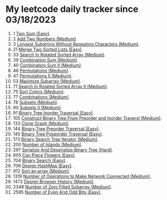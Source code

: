 # My leetcode daily tracker since 03/18/2023
1. 1 [Two Sum (Easy)](https://github.com/calebhuangsea/Leetcode/tree/main/leetcode/src/E1TwoSum).
2. 2 [Add Two Numbers (Medium)](https://github.com/calebhuangsea/Leetcode/tree/main/leetcode/src/M2AddTwoNumbers)
3. 3 [Longest Substring Without Repeating Characters (Medium)](https://github.com/calebhuangsea/Leetcode/tree/main/leetcode/src/M33SearchInRotatedSortedArray).
4. 21 [Merge Two Sorted Lists (Easy)](https://github.com/calebhuangsea/Leetcode/tree/main/leetcode/src/E21MergeTwoSortedLists).
5. 33 [Search In Rotated Sorted Array (Medium)](https://github.com/calebhuangsea/Leetcode/tree/main/leetcode/src/M33SearchInRotatedSortedArray).
6. 39 [Combination Sum (Medium)](https://github.com/calebhuangsea/Leetcode/tree/main/leetcode/src/M39CombinationSum).
7. 40 [Combination Sum II (Medium)](https://github.com/calebhuangsea/Leetcode/tree/main/leetcode/src/M40CombinationSumII).
8. 46 [Permutations (Medium)](https://github.com/calebhuangsea/Leetcode/tree/main/leetcode/src/M46Permutations).
9. 47 [Permutations II (Medium)](https://github.com/calebhuangsea/Leetcode/tree/main/leetcode/src/M47PermutationsII).
10. 53 [Maximize Subarray (Medium)](https://github.com/calebhuangsea/Leetcode/tree/main/leetcode/src/M53MaximumSubarray).
11. 71 [Search In Rotated Sorted Array II (Medium)](https://github.com/calebhuangsea/Leetcode/tree/main/leetcode/src/M71SearchInRotatedSortedArrayII).
12. 75 [Sort Colors (Medium)](https://github.com/calebhuangsea/Leetcode/tree/main/leetcode/src/M75SortColors).
13. 77 [Combinations (Medium)](https://github.com/calebhuangsea/Leetcode/tree/main/leetcode/src/M77Combinations).
14. 78 [Subsets (Medium)](https://github.com/calebhuangsea/Leetcode/tree/main/leetcode/src/M78Subsets).
15. 90 [Subsets II (Medium)](https://github.com/calebhuangsea/Leetcode/tree/main/leetcode/src/M90SubsetsII)
16. 91 [Binary Tree Inorder Traversal (Easy)](https://github.com/calebhuangsea/Leetcode/tree/main/leetcode/src/E91BinaryTreeInorderTraversal).
17. 105 [Construct Binary Tree From Preorder and Inorder Traversl (Medium)](https://github.com/calebhuangsea/Leetcode/tree/main/leetcode/src/M105ConstructBinaryTreeFromPreorderAndInorderTraversal).
18. 133 [Clone Graph (Medium)](https://github.com/calebhuangsea/Leetcode/tree/main/leetcode/src/M133CloneGraph).
19. 144 [Binary Tree Preorder Traversal (Easy)](https://github.com/calebhuangsea/Leetcode/tree/main/leetcode/src/E144BinaryTreePreorderTraversal).
20. 145 [Binary Tree Poseorder Traversal (Easy)](https://github.com/calebhuangsea/Leetcode/tree/main/leetcode/src/E145BinaryTreePostorderTraversal).
21. 173 [Binary Search Tree Iterator (Medium)](https://github.com/calebhuangsea/Leetcode/tree/main/leetcode/src/M173BinarySearchTreeIterator).
22. 200 [Number of Islands (Medium)](https://github.com/calebhuangsea/Leetcode/tree/main/leetcode/src/M200NumberOfIslands).
23. 297 [Serialize And Deserialize Binary Tree (Hard)](https://github.com/calebhuangsea/Leetcode/tree/main/leetcode/src/H297SerializeAndDeserializeBinaryTree).
24. 605 [Can Piece Flowers (Easy)](https://github.com/calebhuangsea/Leetcode/tree/main/leetcode/src/E605CanPieceFlowers).
25. 704 [Binary Search (Easy)](https://github.com/calebhuangsea/Leetcode/tree/main/leetcode/src/E704BinarySearch).
26. 706 [Design HashMap (Easy)](https://github.com/calebhuangsea/Leetcode/tree/main/leetcode/src/E706DesignHashMap).
26. 912 [Sort an array (Medium)](https://github.com/calebhuangsea/Leetcode/tree/main/leetcode/src/M912SortAnArray).
27. 1319 [Number of Operations to Make Network Connected (Medium)](https://github.com/calebhuangsea/Leetcode/tree/main/leetcode/src/M1319NumberOfOperationsToMakeNetworkConnected).
28. 1472 [Design Browser History (Medium)](https://github.com/calebhuangsea/Leetcode/tree/main/leetcode/src/M1472DesignBrowserHistory).
29. 2348 [Number of Zero Filled Subarray (Medium)](https://github.com/calebhuangsea/Leetcode/tree/main/leetcode/src/M2348NumberOfZeroFilledSubarray).
30. 2595 [Number of Even And Odd Bits (Easy)](https://github.com/calebhuangsea/Leetcode/tree/main/leetcode/src/E2595NumberOfEvenAndOddBits).
